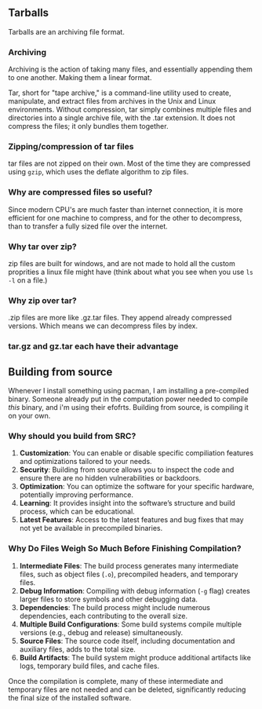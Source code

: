## Tarballs
Tarballs are an archiving file format. 

### Archiving
Archiving is the action of taking many files, and essentially appending them to one another. Making them a linear format.

Tar, short for "tape archive," is a command-line utility used to create, manipulate, and extract files from archives in the Unix and Linux environments. Without compression, tar simply combines multiple files and directories into a single archive file, with the .tar extension. It does not compress the files; it only bundles them together.

### Zipping/compression of tar files
tar files are not zipped on their own. Most of the time they are compressed using `gzip`, which uses the deflate algorithm to zip files.
### Why are compressed files so useful?
Since modern CPU's are much faster than internet connection, it is more efficient for one machine to compress, and for the other to decompress, than to transfer a fully sized file over the internet.

### Why tar over zip?

zip files are built for windows, and are not made to hold all the custom proprities a linux file might have (think about what you see when you use `ls -l` on a file.)
### Why zip over tar?

.zip files are more like .gz.tar files. They append already compressed versions. Which means we can decompress files by index.

### tar.gz and gz.tar each have their advantage 



## Building from source

Whenever I install something using pacman, I am installing a pre-compiled binary. Someone already put in the computation power needed to compile *this* binary, and i'm using their efofrts. Building from source, is compiling it on your own.

### Why should you build from SRC?
1. **Customization**: You can enable or disable specific compiliation features and optimizations tailored to your needs.
2. **Security**: Building from source allows you to inspect the code and ensure there are no hidden vulnerabilities or backdoors.
3. **Optimization**: You can optimize the software for your specific hardware, potentially improving performance.
4. **Learning**: It provides insight into the software’s structure and build process, which can be educational.
5. **Latest Features**: Access to the latest features and bug fixes that may not yet be available in precompiled binaries.

### Why Do Files Weigh So Much Before Finishing Compilation?
1. **Intermediate Files**: The build process generates many intermediate files, such as object files (`.o`), precompiled headers, and temporary files.
2. **Debug Information**: Compiling with debug information (`-g` flag) creates larger files to store symbols and other debugging data.
3. **Dependencies**: The build process might include numerous dependencies, each contributing to the overall size.
4. **Multiple Build Configurations**: Some build systems compile multiple versions (e.g., debug and release) simultaneously.
5. **Source Files**: The source code itself, including documentation and auxiliary files, adds to the total size.
6. **Build Artifacts**: The build system might produce additional artifacts like logs, temporary build files, and cache files.

Once the compilation is complete, many of these intermediate and temporary files are not needed and can be deleted, significantly reducing the final size of the installed software.
